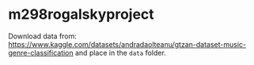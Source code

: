 # m298rogalskyproject

Download data from: https://www.kaggle.com/datasets/andradaolteanu/gtzan-dataset-music-genre-classification and place in the `data` folder.